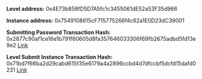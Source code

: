 **Level address:** 0x4E73b858fD5D7A5fc1c3455061dE52a53F35d966

**Instance address:** 0x7549108615cF715775266f4c62a1E0D23dC39001

**Submitting Password Transaction Hash:** 0x2877c90af1ce16e1b791f60605d8fa357646033306f69fb2675adbd5fd13e9e2 
[Link](https://rinkeby.etherscan.io/tx/0x2877c90af1ce16e1b791f60605d8fa357646033306f69fb2675adbd5fd13e9e2e4e9b69ae)

**Level Submit Instance Transaction Hash:** 0x71bd7f66ba2d29cabd615f35e6179a4a2896ccbd4d7dfccbf5dcfd15dafd0231
[Link](https://rinkeby.etherscan.io/tx/0x71bd7f66ba2d29cabd615f35e6179a4a2896ccbd4d7dfccbf5dcfd15dafd0231)